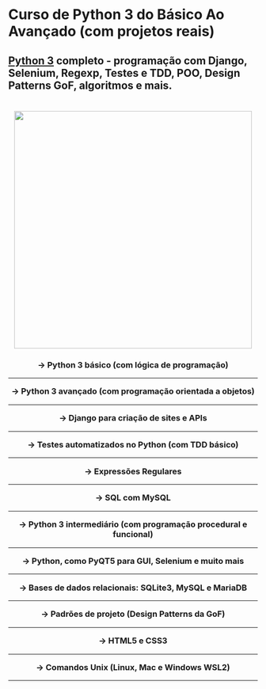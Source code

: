 

# Curso de Python 3 do Básico Ao Avançado (com projetos reais)
## [Python 3](https://github.com/paulinrs/python3_completo/blob/main/python.md) completo - programação com Django, Selenium, Regexp, Testes e TDD, POO, Design Patterns GoF, algoritmos e mais.

</h1>
<h1 align="center">

<img src="https://user-images.githubusercontent.com/104467309/221378643-43d69c9b-6a1a-439b-a242-1b54bb529a6f.jpg" width="480px">

 </h1>
 
  </h3>
<h3 align="center">

-> Python 3 básico (com lógica de programação)
___________________________________________________________________________
-> Python 3 avançado (com programação orientada a objetos)
___________________________________________________________________________
-> Django para criação de sites e APIs
___________________________________________________________________________
-> Testes automatizados no Python (com TDD básico)
___________________________________________________________________________
-> Expressões Regulares
___________________________________________________________________________
-> SQL com MySQL
___________________________________________________________________________
-> Python 3 intermediário (com programação procedural e funcional)
___________________________________________________________________________
-> Python, como PyQT5 para GUI, Selenium e muito mais
___________________________________________________________________________
-> Bases de dados relacionais: SQLite3, MySQL e MariaDB
___________________________________________________________________________
-> Padrões de projeto (Design Patterns da GoF)
___________________________________________________________________________
-> HTML5 e CSS3 
___________________________________________________________________________
-> Comandos Unix (Linux, Mac e Windows WSL2)
___________________________________________________________________________

 </h3>
